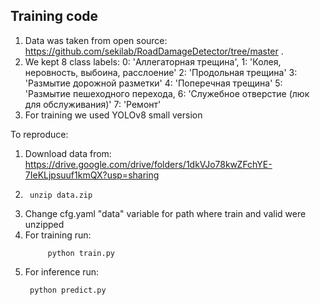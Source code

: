## Training code

1. Data was taken from open source: https://github.com/sekilab/RoadDamageDetector/tree/master .
2. We kept 8 class labels: 
            0: 'Аллегаторная трещина',
            1: 'Колея, неровность, выбоина, расслоение'
            2: 'Продольная трещина'
            3: 'Размытие дорожной разметки'
            4: 'Поперечная трещина'
            5: 'Размытие пешеходного перехода,
            6: 'Служебное отверстие (люк для обслуживания)'
            7: 'Ремонт'
3. For training we used YOLOv8 small version


To reproduce:
1. Download data from: https://drive.google.com/drive/folders/1dkVJo78kwZFchYE-7IeKLjpsuuf1kmQX?usp=sharing
2.
    ```
     unzip data.zip
    ```
4. Change cfg.yaml "data" variable for path where train and valid were unzipped
5. For training run:
    ```
         python train.py
    ```
5. For inference run:
   ```
    python predict.py
   ```
